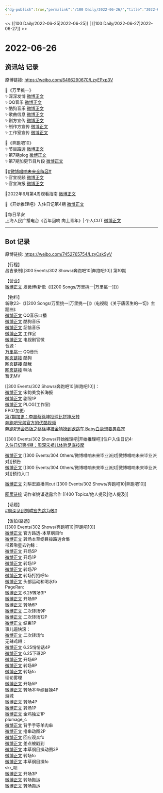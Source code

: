 ```yaml
---
{"dg-publish":true,"permalink":"/100 Daily/2022-06-26/","title":"2022-06-26","created":"2022-12-04T23:29:43.000+08:00","updated":"2023-01-09T19:15:46.209+08:00"}
---
```



<< [[100 Daily/2022-06-25\|2022-06-25]] | [[100 Daily/2022-06-27\|2022-06-27]] >>

# 2022-06-26

## 资讯站 记录

原博链接: https://weibo.com/6466290670/LzyEPxp3V

🌟《万里挑一》  
✨深深发博 [微博正文](https://m.weibo.cn/6466290670/4784551875055356)  
✨QQ音乐 [微博正文](https://m.weibo.cn/6466290670/4784400250962311)  
✨酷狗音乐 [微博正文](https://m.weibo.cn/6466290670/4784399851454803)  
✨歌曲信息 [微博正文](https://m.weibo.cn/6466290670/4784400963211416)  
✨剧方宣传 [微博正文](https://m.weibo.cn/6466290670/4784555309666416)  
✨制作方宣传 [微博正文](https://m.weibo.cn/6466290670/4784406826844923)  
✨工作室宣传 [微博正文](https://m.weibo.cn/6466290670/4784404658655757)

🌟《奔跑吧10》  
✨节目路透 [微博正文](https://m.weibo.cn/6466290670/4784674243348268)  
✨第7期plog [微博正文](https://m.weibo.cn/6466290670/4784589098978793)  
✨第7期加更节目片段 [微博正文](https://m.weibo.cn/6466290670/4784602742261093)

🌟[#微博唱响未来全阵容#](https://s.weibo.com/weibo?q=%23%E5%BE%AE%E5%8D%9A%E5%94%B1%E5%93%8D%E6%9C%AA%E6%9D%A5%E5%85%A8%E9%98%B5%E5%AE%B9%23)  
✨官宣视频 [微博正文](https://m.weibo.cn/6466290670/4784624976790029)  
✨官宣海报 [微博正文](https://m.weibo.cn/6466290670/4784619377394343)

🌟2022年6月第4周观看指南 [微博正文](https://m.weibo.cn/6466290670/4783625294585762)

🌟《开始推理吧》入住日记第4期 [微博正文](https://m.weibo.cn/6466290670/4784746523789992)

🌟每日早安  
上海人民广播电台《百年回响 向丄青年》| 个人CUT [微博正文](https://m.weibo.cn/6466290670/4784543142251282)

---
## Bot 记录

原博链接: https://weibo.com/7452765754/LzyCskSyV

【行程】  
昌吉录制[[300 Events/302 Shows/奔跑吧10\|奔跑吧10]] 第10期

【营业】  
[微博正文](https://weibo.com/1736988591/LztvEqccF) 发微博(新歌《[[200 Songs/万里挑一\|万里挑一]]》)

【物料】  
新歌23-《[[200 Songs/万里挑一\|万里挑一]]》(电视剧《关于唐医生的一切》主题曲):  
[微博正文](https://weibo.com/2169129705/LzpzBaCfL) QQ音乐口播  
[微博正文](https://weibo.com/1665103091/LzpzAgimb) 酷狗音乐  
[微博正文](https://weibo.com/7425544436/LzpH4tgLU) 韶愔音乐  
[微博正文](https://weibo.com/7478855230/LzpEKe3ie) 工作室  
[微博正文](https://weibo.com/6896847804/Lztx8k7RA) 电视剧官微  
音源：  
[万里挑一](https://weibo.cn/sinaurl?u=https%3A%2F%2Fi.y.qq.com%2Fv8%2Fplaysong.html%3Fsongid%3D360994402%26source%3Dyqq%26ADTAG%3Dhz_wb_sf%26channelId%3D10081987) QQ音乐  
[网页链接](https://weibo.cn/sinaurl?u=https%3A%2F%2Ft4.kugou.com%2Fsong.html%3Fid%3D1YU9yb1zAV3) 酷狗  
[网页链接](https://weibo.cn/sinaurl?u=http%3A%2F%2Fm.kuwo.cn%2Fnewh5app%2Fplay_detail%2F225175694) 酷我  
[网页链接](https://weibo.cn/sinaurl?u=https%3A%2F%2Fh5.nf.migu.cn%2Fapp%2Fv4%2Fp%2Fshare%2Fsong%2Findex.html%3Fid%3D600919000007810773) 咪咕  
暂无MV

[[300 Events/302 Shows/奔跑吧10\|奔跑吧10]]：  
[微博正文](https://weibo.com/5242381821/LzuhQmIGH) 宋韵美食长海报  
[微博正文](https://weibo.com/5242381821/LzvRfnc1H) 剧照1P  
[微博正文](https://weibo.com/7478855230/LzuhRAQS1) PLOG(工作室)  
EP07加更:  
[第7期加更：李晨蔡徐坤投球比拼神反转](https://weibo.cn/sinaurl?u=https%3A%2F%2Fm.v.qq.com%2Fx%2Fm%2Fplay%3Fcid%3Dmzc0020081kx84l%26vid%3Dk0043tdw3bo%26ptag%3Dv_qq_com%2523v.play.adaptor%25233)  
[奔跑吧兄弟官方的优酷视频](https://weibo.cn/sinaurl?u=https%3A%2F%2Fv.youku.com%2Fv_show%2Fid_XNTg2OTY1MTA1Mg%3D%3D.html%3Fspm%3Da2h0c.8166622.PhoneSokuProgram_2.dselectbutton_1%26showid%3Ddebf09fea69e417bb028)  
[奔跑吧6会员版之蔡徐坤被金靖撩到欲跳车 Baby白鹿想要男嘉宾](https://weibo.cn/sinaurl?u=https%3A%2F%2Fwww.iqiyi.com%2Fv_13ag6y7bn3o.html)

[[300 Events/302 Shows/开始推理吧\|开始推理吧]]住户入住日记4:  
[入住日记第4期：周深宋祖儿体验足底按摩](https://weibo.cn/sinaurl?u=https%3A%2F%2Fv.qq.com%2Fx%2Fcover%2Fmzc00200we4ecum%2Fu0043eud936.html)

[微博正文](https://weibo.com/3252743925/LzuSnDkHR) [[300 Events/304 Others/微博唱响未来毕业派对\|微博唱响未来毕业派对]]预告  
[微博正文](https://weibo.com/3252743925/Lzv4wAplK) [[300 Events/304 Others/微博唱响未来毕业派对\|微博唱响未来毕业派对]]预约入口

[微博正文](https://weibo.com/1786590437/LzxsqzAvb) 刘畊宏直播间cut [[300 Events/302 Shows/奔跑吧10\|奔跑吧10]]

[网页链接](https://weibo.cn/sinaurl?u=http%3A%2F%2Fxhslink.com%2FdNGHYh) 词作者姚谦透露合作 [[400 Topics/他人提及\|他人提及]]

【话题】  
[#周深见到刘畊宏先跳为敬#](https://s.weibo.com/weibo?q=%23%E5%91%A8%E6%B7%B1%E8%A7%81%E5%88%B0%E5%88%98%E7%95%8A%E5%AE%8F%E5%85%88%E8%B7%B3%E4%B8%BA%E6%95%AC%23)

【饭拍/路透】  
[[300 Events/302 Shows/奔跑吧10\|奔跑吧10]]  
[微博正文](https://weibo.com/5876797510/LzwcPmu98) 官方路透-本草纲目fo  
[微博正文](https://weibo.com/1878335471/Lzw9fpnqs) 转场本草纲目操路透合集  
带着啾星去钓鲸：  
[微博正文](https://weibo.com/3246571812/LzukfEqsy) 开场5P  
[微博正文](https://weibo.com/3246571812/LzuxapkRp) 开场1P  
[微博正文](https://weibo.com/3246571812/LzvgKtmLq) 转场1P  
[微博正文](https://weibo.com/3246571812/LzvrIaJaa) 转场7P  
[微博正文](https://weibo.com/3246571812/LzvWJw2bQ) 转场打招呼fo  
[微博正文](https://weibo.com/3246571812/Lzy9Qgb2m) 头部运动和喝水fo  
PageRan:  
[微博正文](https://weibo.com/7633014126/LzpED9FRD) 6.25转场3P  
[微博正文](https://weibo.com/7633014126/LzuiAfhwO) 开场9P  
[微博正文](https://weibo.com/7633014126/LzvmwAnoW) 转场6P  
[微博正文](https://weibo.com/7633014126/Lzwih9Dhb) 二次转场9P  
[微博正文](https://weibo.com/7633014126/LzwnorGnN) 二次转场12P  
[微博正文](https://weibo.com/7633014126/LzwWmtbn0) 结束1P  
事儿逼快滚：  
[微博正文](https://weibo.com/6019864193/LzxYW8RfC) 二次转场fo  
无辣鸡翅：  
[微博正文](https://weibo.com/7495641082/Lzq3lg6lA) 6.25悄悄话4P  
[微博正文](https://weibo.com/7495641082/LzqlylFxZ) 6.25下班2P  
[微博正文](https://weibo.com/7495641082/Lzu4ruzYO) 开场6P  
[微博正文](https://weibo.com/7495641082/LzvkG36U7) 转场9P  
[微博正文](https://weibo.com/7495641082/LzvsBnQhg) 转场fo  
理论雾理  
[微博正文](https://weibo.com/7458115630/Lzvcfjt5B) 开场5P  
[微博正文](https://weibo.com/7458115630/LzvnsiclT) 转场本草纲目操4P  
游城  
[微博正文](https://weibo.com/1801743981/Lzvvtiao4) 转场4P  
[微博正文](https://weibo.com/1801743981/LzxeUh4oj) 转场1P  
[微博正文](https://weibo.com/1801743981/LzxvwiQzI) 金鸡独立1P  
plumage_c  
[微博正文](https://weibo.com/5122158435/LzpMHbm19) 背手手等羊肉串  
[微博正文](https://weibo.com/5122158435/LzpXYjl0q) 撸串动图2P  
[微博正文](https://weibo.com/5122158435/Lzt4R9PIi) 回应观众fo  
[微博正文](https://weibo.com/5122158435/Lzv3NmMmY) 差点被戳到  
[微博正文](https://weibo.com/5122158435/LzvNxebqL) 本草纲目操动图3P  
[微博正文](https://weibo.com/5122158435/LzwYl77dw) 转场fo  
[微博正文](https://weibo.com/5122158435/LzxZszA9B) 本草纲目操fo  
skr_呗  
[微博正文](https://weibo.com/6433509682/LzvO7dRoc) 开场3P  
[微博正文](https://weibo.com/6433509682/LzwzYjhZ3) 转场搬运  
[微博正文](https://weibo.com/6433509682/LzwJGdfUz) 转场搬运
